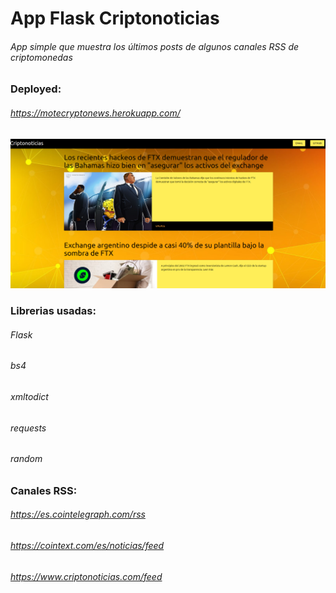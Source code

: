 # App Flask Criptonoticias
###### App simple que muestra los últimos posts de algunos canales RSS de criptomonedas
### Deployed:
###### https://motecryptonews.herokuapp.com/
![Screenshot](screenshots/criptonoticias.png)
### Librerias usadas:
###### Flask
###### bs4
###### xmltodict
###### requests
###### random
### Canales RSS:
###### https://es.cointelegraph.com/rss
###### https://cointext.com/es/noticias/feed
###### https://www.criptonoticias.com/feed
